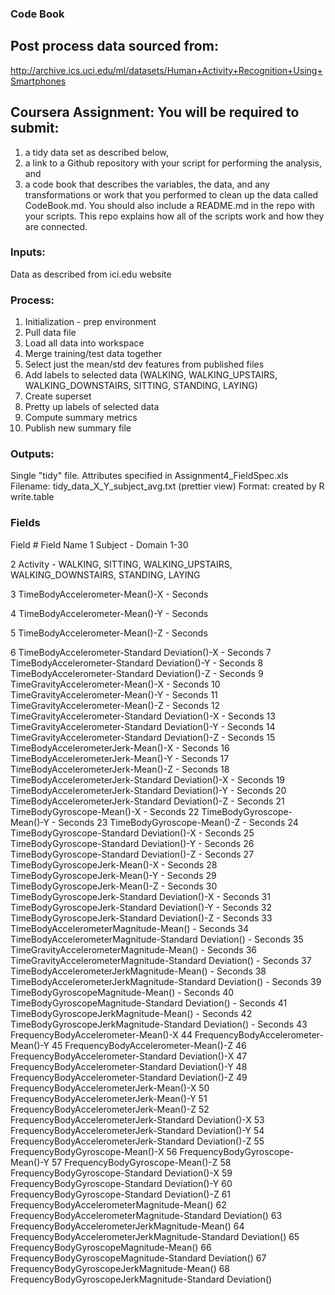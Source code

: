 ### Code Book

## Post process data sourced from: 
http://archive.ics.uci.edu/ml/datasets/Human+Activity+Recognition+Using+Smartphones

## Coursera Assignment: You will be required to submit: 

1) a tidy data set as described below, 
2) a link to a Github repository with your script for performing the analysis, and 
3) a code book that describes the variables, the data, and any transformations or work that you performed to clean up the data called CodeBook.md. You should also include a README.md in the repo with your scripts. This repo explains how all of the scripts work and how they are connected.

### Inputs:
Data as described from ici.edu website

### Process:
1) Initialization - prep environment
2) Pull data file
3) Load all data into workspace
4) Merge training/test data together
5) Select just the mean/std dev features from published files
6) Add labels to selected data (WALKING, WALKING_UPSTAIRS, WALKING_DOWNSTAIRS, SITTING, STANDING, LAYING)
7) Create superset
8) Pretty up labels of selected data
9) Compute summary metrics
10) Publish new summary file

### Outputs:
Single "tidy" file.  Attributes specified in Assignment4_FieldSpec.xls
Filename: tidy_data_X_Y_subject_avg.txt (prettier view)
Format: created by R write.table

### Fields
Field #	Field Name
1				Subject		- Domain 1-30

2				Activity  - WALKING, SITTING, WALKING_UPSTAIRS, WALKING_DOWNSTAIRS, STANDING, LAYING

3				TimeBodyAccelerometer-Mean()-X - Seconds

4				TimeBodyAccelerometer-Mean()-Y - Seconds

5	      TimeBodyAccelerometer-Mean()-Z - Seconds

6	TimeBodyAccelerometer-Standard Deviation()-X - Seconds
7	TimeBodyAccelerometer-Standard Deviation()-Y - Seconds
8	TimeBodyAccelerometer-Standard Deviation()-Z - Seconds
9	TimeGravityAccelerometer-Mean()-X - Seconds
10	TimeGravityAccelerometer-Mean()-Y - Seconds
11	TimeGravityAccelerometer-Mean()-Z - Seconds
12	TimeGravityAccelerometer-Standard Deviation()-X - Seconds
13	TimeGravityAccelerometer-Standard Deviation()-Y - Seconds
14	TimeGravityAccelerometer-Standard Deviation()-Z - Seconds
15	TimeBodyAccelerometerJerk-Mean()-X - Seconds
16	TimeBodyAccelerometerJerk-Mean()-Y - Seconds
17	TimeBodyAccelerometerJerk-Mean()-Z - Seconds
18	TimeBodyAccelerometerJerk-Standard Deviation()-X - Seconds
19	TimeBodyAccelerometerJerk-Standard Deviation()-Y - Seconds
20	TimeBodyAccelerometerJerk-Standard Deviation()-Z - Seconds
21	TimeBodyGyroscope-Mean()-X - Seconds
22	TimeBodyGyroscope-Mean()-Y - Seconds
23	TimeBodyGyroscope-Mean()-Z - Seconds
24	TimeBodyGyroscope-Standard Deviation()-X - Seconds
25	TimeBodyGyroscope-Standard Deviation()-Y - Seconds
26	TimeBodyGyroscope-Standard Deviation()-Z - Seconds
27	TimeBodyGyroscopeJerk-Mean()-X - Seconds
28	TimeBodyGyroscopeJerk-Mean()-Y - Seconds
29	TimeBodyGyroscopeJerk-Mean()-Z - Seconds
30	TimeBodyGyroscopeJerk-Standard Deviation()-X - Seconds
31	TimeBodyGyroscopeJerk-Standard Deviation()-Y - Seconds
32	TimeBodyGyroscopeJerk-Standard Deviation()-Z - Seconds
33	TimeBodyAccelerometerMagnitude-Mean() - Seconds
34	TimeBodyAccelerometerMagnitude-Standard Deviation() - Seconds
35	TimeGravityAccelerometerMagnitude-Mean() - Seconds
36	TimeGravityAccelerometerMagnitude-Standard Deviation() - Seconds
37	TimeBodyAccelerometerJerkMagnitude-Mean() - Seconds
38	TimeBodyAccelerometerJerkMagnitude-Standard Deviation() - Seconds
39	TimeBodyGyroscopeMagnitude-Mean() - Seconds
40	TimeBodyGyroscopeMagnitude-Standard Deviation() - Seconds
41	TimeBodyGyroscopeJerkMagnitude-Mean() - Seconds
42	TimeBodyGyroscopeJerkMagnitude-Standard Deviation() - Seconds
43	FrequencyBodyAccelerometer-Mean()-X 
44	FrequencyBodyAccelerometer-Mean()-Y
45	FrequencyBodyAccelerometer-Mean()-Z 
46	FrequencyBodyAccelerometer-Standard Deviation()-X 
47	FrequencyBodyAccelerometer-Standard Deviation()-Y
48	FrequencyBodyAccelerometer-Standard Deviation()-Z
49	FrequencyBodyAccelerometerJerk-Mean()-X
50	FrequencyBodyAccelerometerJerk-Mean()-Y
51	FrequencyBodyAccelerometerJerk-Mean()-Z
52	FrequencyBodyAccelerometerJerk-Standard Deviation()-X
53	FrequencyBodyAccelerometerJerk-Standard Deviation()-Y
54	FrequencyBodyAccelerometerJerk-Standard Deviation()-Z
55	FrequencyBodyGyroscope-Mean()-X
56	FrequencyBodyGyroscope-Mean()-Y
57	FrequencyBodyGyroscope-Mean()-Z
58	FrequencyBodyGyroscope-Standard Deviation()-X
59	FrequencyBodyGyroscope-Standard Deviation()-Y
60	FrequencyBodyGyroscope-Standard Deviation()-Z
61	FrequencyBodyAccelerometerMagnitude-Mean()
62	FrequencyBodyAccelerometerMagnitude-Standard Deviation()
63	FrequencyBodyAccelerometerJerkMagnitude-Mean()
64	FrequencyBodyAccelerometerJerkMagnitude-Standard Deviation()
65	FrequencyBodyGyroscopeMagnitude-Mean()
66	FrequencyBodyGyroscopeMagnitude-Standard Deviation()
67	FrequencyBodyGyroscopeJerkMagnitude-Mean()
68	FrequencyBodyGyroscopeJerkMagnitude-Standard Deviation()

